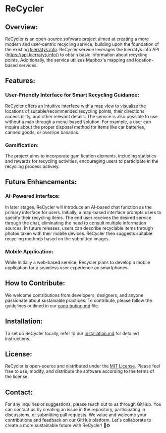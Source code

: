 # ReCycler
## Overview:
ReCycler is an open-source software project aimed at creating a more modern and user-centric recycling service, building upon the foundation of the existing [kierrätys.info](https://kierratys.info/). ReCycler service leverages the kierrätys.info API (https://api.kierratys.info/) to obtain basic information about recycling points. Additionally, the service utilizes Mapbox's mapping and location-based services.
## Features:
### User-Friendly Interface for Smart Recycling Guidance:
ReCycler offers an intuitive interface with a map view to visualize the locations of suitable/recommended recycling points, their directions, accessibility, and other relevant details. The service is also possible to use without a map through a menu-based solution. For example, a user can inquire about the proper disposal method for items like car batteries, canned goods, or overripe bananas.
### Gamification:
The project aims to incorporate gamification elements, including statistics and rewards for recycling activities, encouraging users to participate in the recycling process actively.
## Future Enhancements:
### AI-Powered Interface:
In later stages, ReCycler will introduce an AI-based chat function as the primary interface for users. Initially, a map-based interface prompts users to specify their recycling items. The end user receives the desired service through the chat, eliminating the need to consult multiple information sources.
In future releases, users can describe recyclable items through photos taken with their mobile devices. ReCycler then suggests suitable recycling methods based on the submitted images.
### Mobile Application:
While initially a web-based service, Recycler plans to develop a mobile application for a seamless user experience on smartphones.
## How to Contribute:
We welcome contributions from developers, designers, and anyone passionate about sustainable practices. To contribute, please follow the guidelines outlined in our [contributing.md](contributing.md) file.
## Installation:
To set up ReCycler locally, refer to our [installation.md](installation.md) for detailed instructions.
## License:
ReCycler is open-source and distributed under the [MIT License](licence.md). Please feel free to use, modify, and distribute the software according to the terms of the license.
## Contact:
For any inquiries or suggestions, please reach out to us through GitHub. You can contact us by creating an issue in the repository, participating in discussions, or submitting pull requests. We value and welcome your contributions and feedback on our GitHub platform.
Let's collaborate to create a more sustainable future with ReCycler! :seedling::recycle:
